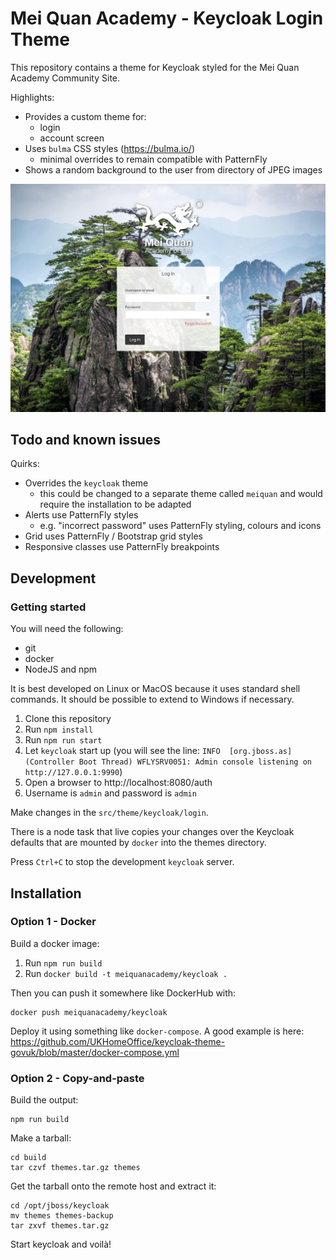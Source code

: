 # Mei Quan Academy - Keycloak Login Theme

This repository contains a theme for Keycloak styled for the Mei Quan Academy Community Site.

Highlights:

- Provides a custom theme for:
  - login
  - account screen
- Uses `bulma` CSS styles (https://bulma.io/)
  - minimal overrides to remain compatible with PatternFly
- Shows a random background to the user from directory of JPEG images

![Screenshot - login](screenshots/screenshot-login.png)

## Todo and known issues

Quirks:

- Overrides the `keycloak` theme
  - this could be changed to a separate theme called `meiquan` and would require the installation to be adapted
- Alerts use PatternFly styles
  - e.g. "incorrect password" uses PatternFly styling, colours and icons
- Grid uses PatternFly / Bootstrap grid styles
- Responsive classes use PatternFly breakpoints  
  
## Development

### Getting started

You will need the following:

- git
- docker
- NodeJS and npm

It is best developed on Linux or MacOS because it uses standard shell commands. It should be possible to extend to Windows if necessary.

1. Clone this repository
2. Run `npm install`
3. Run `npm run start`
4. Let `keycloak` start up (you will see the line: `INFO  [org.jboss.as] (Controller Boot Thread) WFLYSRV0051: Admin console listening on http://127.0.0.1:9990`)
5. Open a browser to http://localhost:8080/auth
6. Username is `admin` and password is `admin`

Make changes in the `src/theme/keycloak/login`.

There is a node task that live copies your changes over the Keycloak defaults that are mounted by `docker` into the themes directory.

Press `Ctrl+C` to stop the development `keycloak` server.

## Installation

### Option 1 - Docker

Build a docker image:

1. Run `npm run build`
2. Run `docker build -t meiquanacademy/keycloak .`

Then you can push it somewhere like DockerHub with:
```
docker push meiquanacademy/keycloak
```

Deploy it using something like `docker-compose`. A good example is here: https://github.com/UKHomeOffice/keycloak-theme-govuk/blob/master/docker-compose.yml

### Option 2 - Copy-and-paste

Build the output:

```
npm run build
```

Make a tarball:

```
cd build
tar czvf themes.tar.gz themes
```

Get the tarball onto the remote host and extract it:

```
cd /opt/jboss/keycloak
mv themes themes-backup
tar zxvf themes.tar.gz
```

Start keycloak and voilà!
